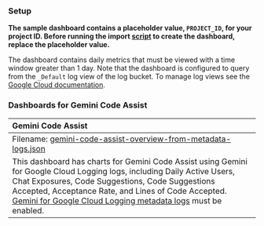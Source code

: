 ### Setup

**The sample dashboard contains a placeholder value, `PROJECT_ID`, for your project ID. Before running the import [script](../../scripts/dashboard/dashboard.sh) to create the dashboard, replace the placeholder value.**

The dashboard contains daily metrics that must be viewed with a time window greater than 1 day.
Note that the dashboard is configured to query from the `_Default` log view of the log bucket. To manage log views see the [Google Cloud documentation](https://cloud.google.com/logging/docs/logs-views).

### Dashboards for Gemini Code Assist

|Gemini Code Assist|
|:------------------|
|Filename: [gemini-code-assist-overview-from-metadata-logs.json](gemini-code-assist-overview-from-metadata-logs.json)|
|This dashboard has charts for Gemini Code Assist using Gemini for Google Cloud Logging logs, including Daily Active Users, Chat Exposures, Code Suggestions, Code Suggestions Accepted, Acceptance Rate, and Lines of Code Accepted. [Gemini for Google Cloud Logging metadata logs](https://cloud.google.com/gemini/docs/log-gemini#metadata) must be enabled. |